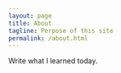 ```yaml
---
layout: page
title: About
tagline: Perpose of this site
permalink: /about.html
---
```


Write what I learned today.